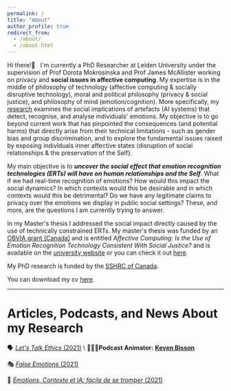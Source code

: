 ```yaml
---
permalink: /
title: "About"
author_profile: true
redirect_from: 
  - /about/
  - /about.html
---
```


Hi there!👋 &nbsp;   I'm currently a PhD Researcher at Leiden University under the supervision of Prof Dorota Mokrosinska and Prof James McAllister working on privacy and **social issues in affective computing**. My expertise is in the middle of philosophy of technology (affective computing & socially disruptive technology), moral and political philosophy (privacy & social justice), and philosophy of mind (emotion/cognition). More specifically, my [research](https://www.universiteitleiden.nl/en/staffmembers/alexandra-pregent#tab-1) examines the social implications of artefacts (AI systems) that detect, recognise, and analyse individuals' emotions. My objective is to go beyond current work that has pinpointed the consequences (and potential harms) that directly arise from their technical limitations - such as gender bias and group discrimination, and to explore the fundamental issues raised by exposing individuals inner affective states (disruption of social relationships & the preservation of the Self).

My main objective is to ***uncover the social effect that emotion recognition technologies (ERTs) will have on human relationships and the Self***. What if we had real-time recognition of emotions? How would this impact the social dynamics? In which contexts would this be desirable and in which contexts would this be detrimental? Do we have any legitimate claims to privacy over the emotions we display in public social settings? These, and more, are the questions I am currently trying to answer. 

In my Master's thesis I addressed the social impact directly caused by the use of technically constrained ERTs. My master's thesis was funded by an [OBVIA grant (Canada)](https://www.obvia.ca/actualites/felicitations-aux-laureates-du-programme-de-bourses-dappui-la-releve-2020) and is entitled *Affective Computing: Is the Use of Emotion Recognition Technology Consistent With Social Justice?* and is available on the [university website](https://www.fp.ulaval.ca/recherche/theses-et-memoires?titre=Informatique+affective%3A+L%E2%80%99utilisation+des+syst%C3%A8mes+de+reconnaissance+des+%C3%A9motions+est-elle+en+coh%C3%A9rence+avec+la+justice+sociale&type=All&etat=All&annee=All) or you can check it out [here](https://www.researchgate.net/publication/375600779_Informatique_affective_L'utilisation_des_systemes_de_reconnaissance_des_emotions_est-elle_en_coherence_avec_la_justice_sociale).

My PhD research is funded by the [SSHRC of Canada](https://www.sshrc-crsh.gc.ca/results-resultats/recipients-recipiendaires/2020/cgs_doctoral-besc_doctorat-eng.aspx).

You can download my cv [here](https://AlexandraPregent.github.io/files/paper1.pdf).

---  



# Articles, Podcasts, and News About my Research

🗣️ [*Let's Talk Ethics* (2021)](https://www.youtube.com/watch?v=_szyyVoG5bs)  \  🧔🏻‍♂️**Podcast Animator:** **[Keven Bisson](https://www.kevenbisson.com/)**

🎭 [*False Emotions* (2021)](https://www.fp.ulaval.ca/actualites/alexandra-pregent-etudiante-a-la-maitrise-en-philosophie-a-presente-ses-travaux-dans-le-cadre-de-la-semaine-numeriqc)

🤖 [*Émotions, Contexte et IA: facile de se tromper* (2021)](https://cursus.edu/fr/22736/emotions-contexte-et-ia-facile-de-se-tromper) 

